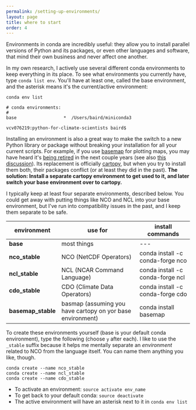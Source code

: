 ```yaml
---
permalink: /setting-up-environments/
layout: page
title: where to start
order: 4
---
```


Environments in conda are incredibly useful:  they allow you to install parallel versions of Python and its packages, or even other languages and software, that mind their own business and never affect one another.

In my own research, I actively use several different conda environments to keep everything in its place.  To see what environments you currently have, type ```conda list env```.  You'll have at least one, called the base environment, and the asterisk means it's the current/active environment:

```
conda env list

# conda environments:
#
base                  *  /Users/baird/miniconda3

vcv076219:python-for-climate-scientists baird$
```

Installing an environment is also a great way to make the switch to a new Python library or package without breaking your installation for all your current scripts.  For example, if you use [basemap][basemap-link] for plotting maps, you may have heard it's [being retired][basemap-sunset] in the next couple years (see also [this discussion][basemap-sunset-forum]).  Its replacement is officially [cartopy][cartopy-link], but when you try to install them both, their packages conflict (or at least they did in the past).  **The solution:  Install a separate cartopy environment to get used to it, and later switch your base environment over to cartopy.**

I typically keep at least four separate environments, described below.  You could get away with putting things like NCO and NCL into your base environment, but I've run into compatibility issues in the past, and I keep them separate to be safe.

|environment      |use for         |install commands
|---              |---          |---
|**base**         |most things  |---
|**nco_stable**   |NCO (NetCDF Operators) | conda install -c conda-forge nco
|**ncl_stable**   |NCL (NCAR Command Language) | conda install -c conda-forge ncl
|**cdo_stable**   |CDO (Climate Data Operators) | conda install -c conda-forge cdo
|**basemap_stable** |basmap (assuming you have cartopy on yor base environment)  | conda install basemap

To create these environments yourself (base is your default conda environment), type the following (choose ```y``` after each).  I like to use the ```_stable``` suffix because it helps me mentally separate an *environment* related to NCO from the language itself.  You can name them anything you like, though.
```
conda create --name nco_stable
conda create --name ncl_stable
conda create --name cdo_stable
```

* To activate an environment: ```source activate env_name```
* To get back to your default conda:  ```source deactivate```
* The active environment will have an asterisk next to it in ```conda env list```

[basemap-link]: https://matplotlib.org/basemap/
[basemap-sunset]: https://matplotlib.org/basemap/users/intro.html
[basemap-sunset-forum]: https://github.com/SciTools/cartopy/issues/920
[cartopy-link]: https://scitools.org.uk/cartopy/
